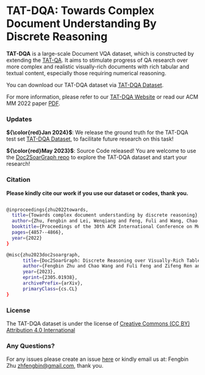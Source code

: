 TAT-DQA: Towards Complex Document Understanding By Discrete Reasoning
====================

**TAT-DQA** is a large-scale Document VQA dataset, which is constructed by extending the [TAT-QA](https://github.com/NExTplusplus/TAT-QA). It aims to stimulate progress of QA research over more complex and realistic visually-rich documents with rich tabular and textual content, especially those requiring numerical reasoning.


You can download our TAT-DQA dataset via [TAT-DQA Dataset](https://drive.google.com/drive/folders/1SGpZyRWqycMd_dZim1ygvWhl5KdJYDR2).
               
For more information, please refer to our [TAT-DQA Website](https://nextplusplus.github.io/TAT-DQA/) or read our ACM MM 2022 paper [PDF](https://arxiv.org/pdf/2207.11871.pdf).



### Updates 

**${\color{red}Jan 2024}$**: We release the ground truth for the TAT-DQA test set [TAT-DQA Dataset](https://drive.google.com/drive/folders/1SGpZyRWqycMd_dZim1ygvWhl5KdJYDR2), to facilitate future research on this task!

**${\color{red}May 2023}$**: Source Code released! You are welcome to use the [Doc2SoarGraph repo](https://github.com/fengbinzhu/Doc2SoarGraph) to explore the TAT-DQA dataset and start your research!

### Citation

__Please kindly cite our work if you use our dataset or codes, thank you.__
```bash

@inproceedings{zhu2022towards,
  title={Towards complex document understanding by discrete reasoning},
  author={Zhu, Fengbin and Lei, Wenqiang and Feng, Fuli and Wang, Chao and Zhang, Haozhou and Chua, Tat-Seng},
  booktitle={Proceedings of the 30th ACM International Conference on Multimedia},
  pages={4857--4866},
  year={2022}
}

@misc{zhu2023doc2soargraph,
      title={Doc2SoarGraph: Discrete Reasoning over Visually-Rich Table-Text Documents with Semantic-Oriented Hierarchical Graphs}, 
      author={Fengbin Zhu and Chao Wang and Fuli Feng and Zifeng Ren and Moxin Li and Tat-Seng Chua},
      year={2023},
      eprint={2305.01938},
      archivePrefix={arXiv},
      primaryClass={cs.CL}
}
```

### License

The TAT-DQA dataset is under the license of [Creative Commons (CC BY) Attribution 4.0 International](https://creativecommons.org/licenses/by/4.0/)

### Any Questions?

For any issues please create an issue [here](https://github.com/nextplusplus/TAT-DQA/issues) or kindly email us at:
Fengbin Zhu [zhfengbin@gmail.com](mailto:zhfengbin@gmail.com), thank you.

